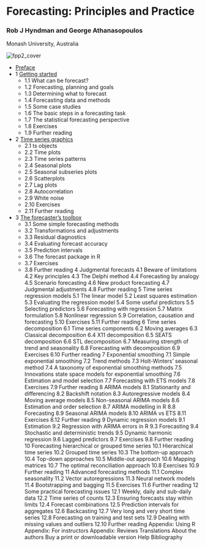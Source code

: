 # Forecasting: Principles and Practice

### Rob J Hyndman and George Athanasopoulos

Monash University, Australia


![fpp2_cover](https://otexts.com/fpp2/fpp2_cover.jpg)



* [Preface](preface.md)
* 1 [Getting started](intro.md)
   * 1.1 What can be forecast?
   * 1.2 Forecasting, planning and goals
   * 1.3 Determining what to forecast
   * 1.4 Forecasting data and methods
   * 1.5 Some case studies
   * 1.6 The basic steps in a forecasting task
   * 1.7 The statistical forecasting perspective
   * 1.8 Exercises
   * 1.9 Further reading
* 2 [Time series graphics](graphics.md)
   * 2.1 ts objects
   * 2.2 Time plots
   * 2.3 Time series patterns
   * 2.4 Seasonal plots
   * 2.5 Seasonal subseries plots
   * 2.6 Scatterplots
   * 2.7 Lag plots
   * 2.8 Autocorrelation
   * 2.9 White noise
   * 2.10 Exercises
   * 2.11 Further reading
* 3 [The forecaster’s toolbox](toolbox.md)
   * 3.1 Some simple forecasting methods
   * 3.2 Transformations and adjustments
   * 3.3 Residual diagnostics
   * 3.4 Evaluating forecast accuracy
   * 3.5 Prediction intervals
   * 3.6 The forecast package in R
   * 3.7 Exercises
   * 3.8 Further reading
4 Judgmental forecasts
4.1 Beware of limitations
4.2 Key principles
4.3 The Delphi method
4.4 Forecasting by analogy
4.5 Scenario forecasting
4.6 New product forecasting
4.7 Judgmental adjustments
4.8 Further reading
5 Time series regression models
5.1 The linear model
5.2 Least squares estimation
5.3 Evaluating the regression model
5.4 Some useful predictors
5.5 Selecting predictors
5.6 Forecasting with regression
5.7 Matrix formulation
5.8 Nonlinear regression
5.9 Correlation, causation and forecasting
5.10 Exercises
5.11 Further reading
6 Time series decomposition
6.1 Time series components
6.2 Moving averages
6.3 Classical decomposition
6.4 X11 decomposition
6.5 SEATS decomposition
6.6 STL decomposition
6.7 Measuring strength of trend and seasonality
6.8 Forecasting with decomposition
6.9 Exercises
6.10 Further reading
7 Exponential smoothing
7.1 Simple exponential smoothing
7.2 Trend methods
7.3 Holt-Winters’ seasonal method
7.4 A taxonomy of exponential smoothing methods
7.5 Innovations state space models for exponential smoothing
7.6 Estimation and model selection
7.7 Forecasting with ETS models
7.8 Exercises
7.9 Further reading
8 ARIMA models
8.1 Stationarity and differencing
8.2 Backshift notation
8.3 Autoregressive models
8.4 Moving average models
8.5 Non-seasonal ARIMA models
8.6 Estimation and order selection
8.7 ARIMA modelling in R
8.8 Forecasting
8.9 Seasonal ARIMA models
8.10 ARIMA vs ETS
8.11 Exercises
8.12 Further reading
9 Dynamic regression models
9.1 Estimation
9.2 Regression with ARIMA errors in R
9.3 Forecasting
9.4 Stochastic and deterministic trends
9.5 Dynamic harmonic regression
9.6 Lagged predictors
9.7 Exercises
9.8 Further reading
10 Forecasting hierarchical or grouped time series
10.1 Hierarchical time series
10.2 Grouped time series
10.3 The bottom-up approach
10.4 Top-down approaches
10.5 Middle-out approach
10.6 Mapping matrices
10.7 The optimal reconciliation approach
10.8 Exercises
10.9 Further reading
11 Advanced forecasting methods
11.1 Complex seasonality
11.2 Vector autoregressions
11.3 Neural network models
11.4 Bootstrapping and bagging
11.5 Exercises
11.6 Further reading
12 Some practical forecasting issues
12.1 Weekly, daily and sub-daily data
12.2 Time series of counts
12.3 Ensuring forecasts stay within limits
12.4 Forecast combinations
12.5 Prediction intervals for aggregates
12.6 Backcasting
12.7 Very long and very short time series
12.8 Forecasting on training and test sets
12.9 Dealing with missing values and outliers
12.10 Further reading
Appendix: Using R
Appendix: For instructors
Appendix: Reviews
Translations
About the authors
Buy a print or downloadable version
Help
Bibliography
